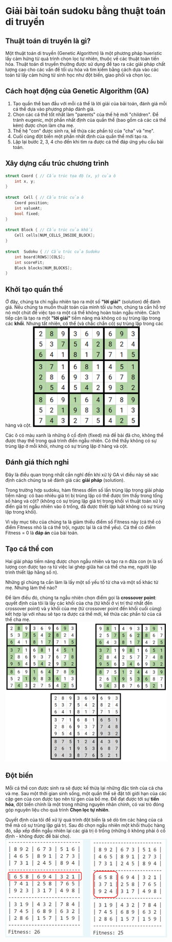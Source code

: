 # Giải bài toán sudoku bằng thuật toán di truyền

## Thuật toán di truyền là gì?
Một thuật toán di truyền (Genetic Algorithm) là một phương pháp hueristic lấy cảm hứng từ quá trình chọn lọc tự nhiên, thuộc về các thuật toán tiến hóa. Thuật toán di truyền thường được sử dụng để tạo ra các giải pháp chất lượng cao cho các vấn đề tối ưu hóa và tìm kiếm bằng cách dựa vào các toán tử lấy cảm hứng từ sinh học như đột biến, giao phối và chọn lọc.

## Cách hoạt động của Genetic Algorithm (GA)
1. Tạo quần thể ban đầu với mỗi cá thể là lời giải của bài toán, đánh giá mỗi cá thể dựa vào phương pháp đánh giá.
2. Chọn các cá thể tốt nhất làm "parents" của thế hệ mới "children". Để tránh eugenic, một phần nhất định của quần thể (bao gồm cả các cá thể kém) được chọn làm cha mẹ.
3. Thế hệ "con" được sinh ra, kế thừa các phần tử của "cha" và "mẹ".
4. Cuối cùng đột biến một phần nhất định của quần thể mới tạo ra.
5. Lặp lại bước 2, 3, 4 cho đến khi tìm ra được cá thể đáp ứng yêu cầu bài toán.

## Xây dựng cấu trúc chương trình
```c++
struct Coord { // Cấu trúc tọa độ (x, y) của ô
    int x, y;
}

struct  Cell { // Cấu trúc của ô
    Coord position;
    int valueAt;
    bool fixed;
}

struct Block { // Cấu trúc của khối
    Cell cells[NUM_CELLS_INSIDE_BLOCK];
}

struct  Sudoku { // Cấu trúc của Sudoku
    int board[ROWS][COLS];
    int scoreFit;
    Block blocks[NUM_BLOCKS];
}
```

## Khởi tạo quần thể
Ở đây, chúng ta chỉ ngẫu nhiên tạo ra một số **"lời giải"** (solution) để đánh giá. Nếu chúng ta muốn thuật toán của mình tối ưu hơn, chúng ta cần hỗ trợ nó một chút để việc tạo ra một cá thể không hoàn toàn ngẫu nhiên. Cách tiếp cận là tạo ra một **"lời giải"** tiềm năng mà không có sự trùng lặp trong các **khối**. Nhưng tất nhiên, có thể (và chắc chắn có) sự trùng lặp trong các hàng và cột.
![example](./images/ex_rand_individual.PNG)

Các ô có màu xanh là những ô cố định (fixed) mà đề bài đã cho, không thể được thay thế trong quá trình điền ngẫu nhiên. Có thể thấy không có sự trùng lặp ở mỗi khối, nhưng có sự trùng lặp ở hàng và cột.

## Đánh giá thích nghi
Đây là điều quan trọng nhất cần nghĩ đến khi xử lý GA vì điều này sẽ xác định cách chúng ta sẽ đánh giá các **giải pháp** (solution).

Trong trường hợp sudoku, hàm fitness đếm số lần trùng lặp trong giải pháp tiềm năng: có bao nhiêu giá trị bị trùng lặp có thể được tìm thấy trong tổng số hàng và cột? (không có sự trùng lặp giá trị trong khối vì thuật toán xử lý điền giá trị ngẫu nhiên vào ô trống, đã được thiết lập luật không có sự trùng lặp trong khối).

Vì vậy mục tiêu của chúng ta là giảm thiểu điểm số Fitness này (cá thể có điểm Fitness nhỏ là cá thể trội, ngược lại là cá thể yếu). Cá thể có điểm Fitness = 0 là **đáp án** của bài toán. 

## Tạo cá thể con
Hai giải pháp tiềm năng được chọn ngẫu nhiên và tạo ra n đứa con (n là số lượng con được tạo ra từ việc lai ghép giữa hai cá thể cha mẹ, người lập trình thiết lập hằng số n).

Những gì chúng ta cần làm là lấy một số yếu tố từ cha và một số khác từ mẹ. Nhưng làm thế nào?

Để làm điều đó, chúng ta ngẫu nhiên chọn điểm gọi là **crossover point**: quyết định của tôi là lấy các khối của cha (từ khối ở vị trí thứ nhất đến crossover point) và y khối của mẹ (từ crossover point đến khối cuối cùng) kết hợp lại với nhau sẽ tạo ra được cá thể mới, kế thừa các phần tử của cá thể cha mẹ.
![example](./images/ex_create_child.PNG)

## Đột biến
Mỗi cá thể con được sinh ra sẽ được kế thừa lại những đặc tính của cả cha và mẹ. Sau một thời gian sinh sống, một quần thể sẽ đặt tới giới hạn của các cặp gen của con được tạo nên từ gen của bố mẹ. Để đạt được tới sự **tiến hóa**, đột biến chính là một trong những nguyên nhân chính, có vai trò đóng góp nguyên liệu cho quá trình **Chọn lọc tự nhiên**.

Quyết định của tôi để xử lý quá trình đột biến là sẽ dò tìm các hàng của cá thể mà có sự trùng lặp giá trị. Sau đó chọn ngẫu nhiên một khối thuộc hàng đó, sắp xếp điền ngẫu nhiên lại các giá trị ô trống (những ô không phải ô cố định - không được đề bài cho).
![example](./images/ex_mutation.PNG)

